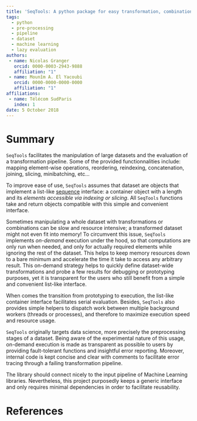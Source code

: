 ```yaml
---
title: 'SeqTools: A python package for easy transformation, combination and evaluation of large datasets.'
tags:
  - python
  - pre-processing
  - pipeline
  - dataset
  - machine learning
  - lazy evaluation
authors:
 - name: Nicolas Granger
   orcid: 0000-0003-2943-9888
   affiliation: "1"
 - name: Mounîm A. El Yacoubi
   orcid: 0000-0000-0000-0000
   affiliation: "1"
affiliations:
 - name: Télécom SudParis
   index: 1
date: 5 October 2018
---
```



# Summary

``SeqTools`` facilitates the manipulation of large datasets and the evaluation
of a transformation pipeline. Some of the provided functionnalities include:
mapping element-wise operations, reordering, reindexing, concatenation, joining,
slicing, minibatching, etc...

To improve ease of use, ``SeqTools`` assumes that dataset are objects that
implement a list-like
[sequence](https://docs.python.org/3/glossary.html#term-sequence) interface: a
container object with a length and its _elements accessible via indexing or
slicing_. All ``SeqTools`` functions take and return objects compatible with
this simple and convenient interface.

Sometimes manipulating a whole dataset with transformations or combinations can
be slow and resource intensive; a transformed dataset might not even fit into
memory! To circumvent this issue, ``SeqTools`` implements _on-demand_ execution
under the hood, so that computations are only run when needed, and only for
actually required elements while ignoring the rest of the dataset. This helps to
keep memory resources down to a bare minimum and accelerate the time it take to
access any arbitrary result. This on-demand strategy helps to quickly define
dataset-wide transformations and probe a few results for debugging or
prototyping purposes, yet it is transparent for the users who still benefit from
a simple and convenient list-like interface.
 
When comes the transition from prototyping to execution, the list-like container
interface facilitates serial evaluation. Besides, ``SeqTools`` also provides
simple helpers to dispatch work between multiple background workers (threads or
processes), and therefore to maximize execution speed and resource usage.

``SeqTools`` originally targets data science, more precisely the preprocessing
stages of a dataset. Being aware of the experimental nature of this usage,
on-demand execution is made as transparent as possible to users by providing
fault-tolerant functions and insightful error reporting. Moreover, internal code
is kept concise and clear with comments to facilitate error tracing through a
failing transformation pipeline.

The library should connect nicely to the input pipeline of Machine Learning
libraries. Nevertheless, this project purposedly keeps a generic interface and
only requires minimal dependencies in order to facilitate reusability.

# References
